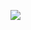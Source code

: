 
![](https://github-readme-stats.vercel.app/api/top-langs/?username=DansPK&theme=dark&hide_border=true&include_all_commits=true&count_private=false&layout=compact)
